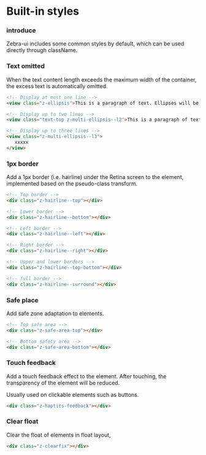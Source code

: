 # Built-in styles

### introduce

Zebra-ui includes some common styles by default, which can be used directly through className.

### Text omitted

When the text content length exceeds the maximum width of the container, the excess text is automatically omitted.

```html
<!-- Display at most one line -->
<view class="z-ellipsis">This is a paragraph of text. Ellipses will be displayed if it exceeds one line. This is a paragraph of text. Ellipses will be displayed if it exceeds one line</view>

<!-- Display up to two lines -->
<view class="text-top z-multi-ellipsis--l2">This is a paragraph of text. Ellipses will be displayed if it exceeds two lines. This is a paragraph of text, and ellipses will appear if it exceeds two lines. This is a paragraph of text. Ellipses will be displayed if it exceeds two lines</view>

<!-- Display up to three lines -->
<view class="z-multi-ellipsis--l3">
   xxxxx
</view>
```

### 1px border

Add a 1px border (i.e. hairline) under the Retina screen to the element, implemented based on the pseudo-class transform.

```html
<!-- Top border -->
<div class="z-hairline--top"></div>

<!-- Lower border -->
<div class="z-hairline--bottom"></div>

<!-- Left border -->
<div class="z-hairline--left"></div>

<!-- Right border -->
<div class="z-hairline--right"></div>

<!-- Upper and lower borders -->
<div class="z-hairline--top-bottom"></div>

<!-- full border -->
<div class="z-hairline--surround"></div>
```

### Safe place

Add safe zone adaptation to elements.

```html
<!-- Top safe area -->
<div class="z-safe-area-top"></div>

<!-- Bottom safety area -->
<div class="z-safe-area-bottom"></div>
```

### Touch feedback

Add a touch feedback effect to the element. After touching, the transparency of the element will be reduced.

Usually used on clickable elements such as buttons.

```html
<div class="z-haptics-feedback"></div>
```

### Clear float

Clear the float of elements in float layout,

```html
<div class="z-clearfix"></div>
```